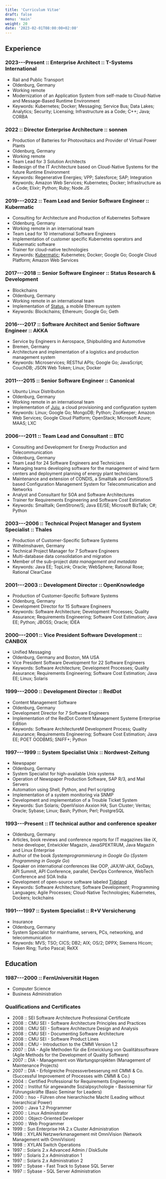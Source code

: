 ```yaml
---
title: 'Curriculum Vitae'
draft: false
menu: 'main'
weight: 20
date: '2023-02-01T08:00:00+02:00'
---
```


## Experience

### 2023---Present :: Enterprise Architect :: T-Systems International

- Rail and Public Transport
- Oldenburg, Germany
- Working remote
- Modernization of an Application System from self-made to Cloud-Native and Message-Based Runtime Environment
- Keywords: Kubernetes; Docker; Messaging; Service Bus; Data Lakes; Analytics; Security; Licensing; Infrastructure as a Code; C++; Java; CORBA

### 2022 :: Director Enterprise Architecture :: sonnen

- Production of Batteries for Photovoltaics and Provider of Virtual Power Plants
- Oldenburg, Germany
- Working remote
- Team Lead for 3 Solution Architects
- Redesign of the IT Architecture based on Cloud-Native Systems for the future Runtime Environment
- Keywords: Regenerative Energies; VPP; Salesforce; SAP; Integration Keywords; Amazon Web Services; Kubernetes; Docker; Infrastructure as a Code; Elixir; Python; Ruby; Node.JS

### 2019---2022 :: Team Lead and Senior Software Engineer :: Kubermatic

- Consulting for Architecture and Production of Kubernetes Software
- Oldenburg, Germany
- Working remote in an international team
- Team Lead for 10 international Software Engineers
- Implementation of customer specific Kubernetes operators and Kubermatic software
- Trainer for cloud-native technologies
- Keywords: [Kubermatic](https://www.kubermatic.com); Kubernetes; Docker; Google Go; Google Cloud Platform; Amazon Web Services

### 2017---2018 :: Senior Software Engineer :: Status Research & Development

- Blockchains
- Oldenburg, Germany
- Working remote in an international team
- Implementation of [Status](https://status.im), a mobile Ethereum system
- Keywords: Blockchains; Ethereum; Google Go; Geth

### 2016---2017 :: Software Architect and Senior Software Engineer :: AKKA

- Service by Engineers in Aerospace, Shipbuilding and Automotive
- Bremen, Germany
- Architecture and implementation of a logistics and production management system
- Keywords: Microservices; RESTful APIs; Google Go; JavaScript; CouchDB; JSON Web Token; Linux; Docker

### 2011---2015 :: Senior Software Engineer :: Canonical

- Ubuntu Linux Distribution
- Oldenburg, Germany
- Working remote in an international team
- Implementation of [Juju](https://jujucharms.com/), a cloud provisioning and configuration system
- Keywords: Linux; Google Go; MongoDB; Python; ZooKeeper; Amazon Web Services; Google Cloud Platform; OpenStack; Microsoft Azure; MAAS; LXC

### 2006---2011 :: Team Lead and Consultant :: BTC

- Consulting and Development for Energy Production and Telecommunication
- Oldenburg, Germany
- Team Lead for 24 Software Engineers and Technicians
- Managing teams developing software for the management of wind farm centers and deployment planning of energy plant technicians
- Maintenance and extension of CONDIS, a Smalltalk and GemStone/S based Configuration Management System for Telecommunication and Networks
- Analyst and Consultant for SOA and Software Architectures
- Trainer for Requirements Engineering and Software Cost Estimation
- Keywords: Smalltalk; GemStrone/S; Java EE/SE; Microsoft BizTalk; C#; Python

### 2003---2006 :: Technical Project Manager and System Specialist :: Thales

- Production of Customer-Specific Software Systems
- Wilhelmshaven, Germany
- Technical Project Manager for 7 Software Engineers
- Multi-database data consolidation and migration
- Member of the sub-project *data management and metadata*
- Keywords: Java EE; TopLink; Oracle; WebSphere; Rational Rose; Rational ClearCase

### 2001---2003 :: Development Director :: OpenKnowledge

- Production of Customer-Specific Software Systems
- Oldenburg, Germany
- Development Director for 15 Software Engineers
- Keywords: Software Architecture; Development Processes; Quality Assurance; Requirements Engineering; Software Cost Estimation; Java EE; Python; JBOSS; Oracle; IDEA

### 2000---2001 :: Vice President Software Development :: CANBOX

- Unified Messaging
- Oldenburg, Germany and Boston, MA USA
- Vice President Software Development for 22 Software Engineers
- Keywords: Software Architecture; Development Processes; Quality Assurance; Requirements Engineering; Software Cost Estimation; Java EE; Linux; Solaris

### 1999---2000 :: Development Director :: RedDot

- Content Management Software
- Oldenburg, Germany
- Development Director for 7 Software Engineers
- Implementation of the RedDot Content Management Systeme Enterprise Edition
- Keywords: Software ArchitectureM Development Process; Quality Assurance; Requirements Engineering; Software Cost Estimation; Java EE; POET OODBMS; SNiFF+; Python

### 1997---1999 :: System Specialist Unix :: Nordwest-Zeitung

- Newspaper
- Oldenburg, Germany
- System Specialist for high-available Unix systems
- Operation of Newspaper Production Software, SAP R/3, and Mail Servers
- Automation using Shell, Python, and Perl scripting
- Implementation of a system monitoring via SNMP
- Development and implementation of a Trouble Ticket System
- Keywords: Sun Solaris; OpenVision Axxion HA; Sun Cluster; Veritas; Oracle; Sybase; Linux; Bash; Python; Perl; PostgreSQL

### 1993---Present :: IT technical author and conference speaker

- Oldenburg, Germany
- Articles, book reviews and conference reports for IT magazines like iX, heise developer, Entwickler Magazin, JavaSPEKTRUM, Java Magazin and Linux Enterprise
- Author of the book *Systemprogrammierung in Google Go* (*System Programming in Google Go*)
- Speaker on international conferences like OOP, JAX/W-JAX, GoDays, API Summit, API Conference, parallel, DevOps Conference, WebTech Conference and SOA India
- Development of open-source software labeled [Tideland](https://github.com/tideland/)
- Keywords: Software Architecture; Software Development; Programming Languages; Agile Processes; Cloud-Native Technologies; Kubernetes, Dockers; lockchains

### 1991---1997 :: System Specialist :: R+V Versicherung

- Insurance
- Oldenburg, Germany
- System Specialist for mainframe, servers, PCs, networking, and telecommunication
- Keywords: MVS; TSO; CICS; DB2; AIX; OS/2; DPPX; Siemens Hicom; Token Ring; Turbo Pascal; ReXX

## Education

### 1987---2000 :: FernUniversität Hagen

- Computer Science
- Business Administration

### Qualifications and Certificates

- 2008 :: SEI Software Architecture Professional Certificate
- 2008 :: CMU SEI - Software Architecture Principles and Practices
- 2008 :: CMU SEI - Software Architecture Design and Analysis
- 2008 :: CMU SEI - Documenting Software Architecture
- 2008 :: CMU SEI - Software Product Lines
- 2008 :: CMU - Introduction to the CMMI Version 1.2
- 2007 :: DIA - Agile Methoden für die Entwicklung von Qualitätssoftware (Agile Methods for the Development of Quality Software)
- 2007 :: DIA - Management von Wartungsprojekten (Management of Maintenance Projects)
- 2007 :: DIA - Erfolgreiche Prozessverbesserung mit CMMI & Co. (Successful Improvement of Processes with CMMI & Co.)
- 2004 :: Certified Professional for Requirements Engineering
- 2002 :: Institut für angewandte Sozialpsychologie - Basisseminar für Führungskräfte (Basic Seminar for Leaders)
- 2000 :: hso - Führen ohne hierarchische Macht (Leading without hierarchical Power)
- 2000 :: Java 1.2 Programmer
- 2000 :: Linux Administrator
- 2000 :: Object-Oriented Developer
- 2000 :: Web Programmer
- 1999 :: Sun Enterprise HA 2.x Cluster Administration
- 1998 :: XYLAN Netzwerkmanagement mit OmniVision (Network Management with OmniVision)
- 1998 :: XYLAN Switch Operations
- 1997 :: Solaris 2.x Advanced Admin / DiskSuite
- 1997 :: Solaris 2.x Administration 1
- 1997 :: Solaris 2.x Administration 2
- 1997 :: Sybase - Fast Track to Sybase SQL Server
- 1997 :: Sybase - SQL Server Administration
